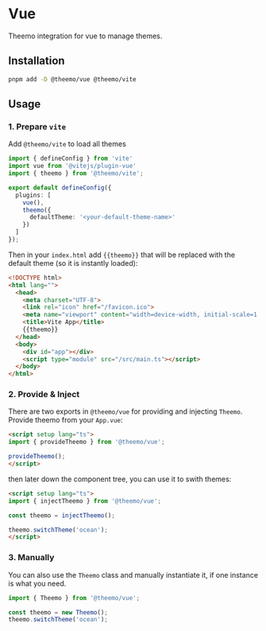 # Vue

Theemo integration for vue to manage themes.

## Installation

```sh
pnpm add -D @theemo/vue @theemo/vite
```

## Usage

### 1. Prepare `vite`

Add `@theemo/vite` to load all themes

```ts [vite.config.ts]
import { defineConfig } from 'vite'
import vue from '@vitejs/plugin-vue'
import { theemo } from '@theemo/vite';

export default defineConfig({
  plugins: [
    vue(),
    theemo({
      defaultTheme: '<your-default-theme-name>'
    })
  ]
});
```

Then in your `index.html` add <code v-pre>{{theemo}}</code> that will be replaced with the
default theme (so it is instantly loaded):

```html [index.html]
<!DOCTYPE html>
<html lang="">
  <head>
    <meta charset="UTF-8">
    <link rel="icon" href="/favicon.ico">
    <meta name="viewport" content="width=device-width, initial-scale=1.0">
    <title>Vite App</title>
    {{theemo}}
  </head>
  <body>
    <div id="app"></div>
    <script type="module" src="/src/main.ts"></script>
  </body>
</html>
```

### 2. Provide & Inject

There are two exports in `@theemo/vue` for providing and injecting `Theemo`.
Provide theemo from your `App.vue`:

```html [App.vue]
<script setup lang="ts">
import { provideTheemo } from '@theemo/vue';

provideTheemo();
</script>
```

then later down the component tree, you can use it to swith themes:

```html [components/theme-switcher.vue]
<script setup lang="ts">
import { injectTheemo } from '@theemo/vue';

const theemo = injectTheemo();

theemo.switchTheme('ocean');
</script>
```

### 3. Manually

You can also use the `Theemo` class and manually instantiate it, if one instance
is what you need.

```ts
import { Theemo } from '@theemo/vue';

const theemo = new Theemo();
theemo.switchTheme('ocean');
```
